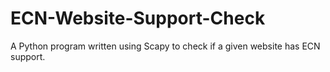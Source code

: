 # ECN-Website-Support-Check
A Python program written using Scapy to check if a given website has ECN support.
